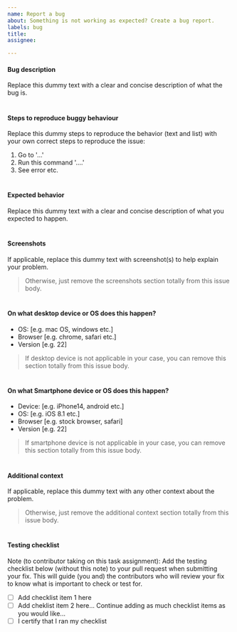 ```yaml
---
name: Report a bug
about: Something is not working as expected? Create a bug report.
labels: bug
title:
assignee:

---
```


#### Bug description
Replace this dummy text with a clear and concise description of what the bug is.

#

#### Steps to reproduce buggy behaviour
Replace this dummy steps to reproduce the behavior (text and list) with your own correct steps to reproduce the issue:
1. Go to '...' 
2. Run this command '....'
3. See error etc.

#

#### Expected behavior
Replace this dummy text with a clear and concise description of what you expected to happen.

#

#### Screenshots
If applicable, replace this dummy text with screenshot(s) to help explain your problem.
> Otherwise, just remove the screenshots section totally from this issue body.

#

#### On what desktop device or OS does this happen?
 - OS: [e.g. mac OS, windows etc.]
 - Browser [e.g. chrome, safari etc.]
 - Version [e.g. 22]
 > If desktop device is not applicable in your case, you can remove this section totally from this issue body.

 #

 #### On what Smartphone device or OS does this happen?
 - Device: [e.g. iPhone14, android etc.]
 - OS: [e.g. iOS 8.1 etc.]
 - Browser [e.g. stock browser, safari]
 - Version [e.g. 22]
> If smartphone device is not applicable in your case, you can remove this section totally from this issue body.

 #

#### Additional context
If applicable, replace this dummy text with any other context about the problem.
> Otherwise, just remove the additional context section totally from this issue body.

#

#### Testing checklist
Note (to contributor taking on this task assignment): Add the testing checklist below (without this note) to your pull request when submitting your fix. This will guide (you and) the contributors who will review your fix to know what is important to check or test for.
- [ ] Add checklist item 1 here
- [ ] Add cheklist item 2 here... Continue adding as much checklist items as you would like...
- [ ] I certify that I ran my checklist
